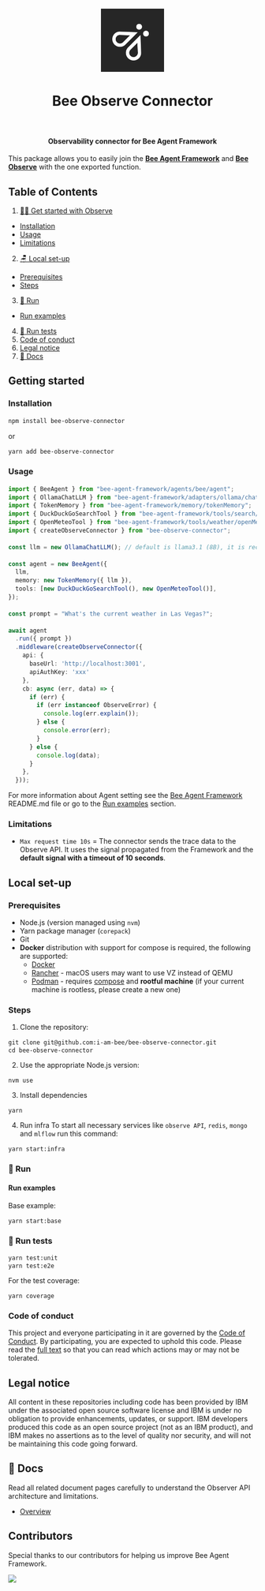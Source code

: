 <p align="center">
  <img src="./docs/assets/Bee_Dark.svg" height="128">
  <h1 align="center">Bee Observe Connector</h1>
</p>

<p align="center">
  <a aria-label="Join the community on GitHub" href="https://github.com/i-am-bee/bee-observe-connector/discussions">
    <img alt="" src="https://img.shields.io/badge/Join%20the%20community-blueviolet.svg?style=for-the-badge&labelColor=000000&label=Bee">
  </a>
  <h4 align="center">Observability connector for Bee Agent Framework</h4>
</p>

This package allows you to easily join the [**Bee Agent Framework**](https://github.com/i-am-bee/bee-agent-framework) and [**Bee Observe**](https://github.com/i-am-bee/bee-observe) with the one exported function.

## Table of Contents

1. [👩‍💻 Get started with Observe](#-get-started)

- [Installation](#installation)
- [Usage](#usage)
- [Limitations](#limitations)

2. [🪑 Local set-up](#-local-set-up)

- [Prerequisites](#prerequisites)
- [Steps](#steps)

3. [🚀 Run](#-run)

- [Run examples](#run-examples)

4. [🧪 Run tests](#-run-tests)
5. [Code of conduct](#code-of-conduct)
6. [Legal notice](#legal-notice)
7. [📖 Docs](#-docs)

## Getting started

### Installation

```bash
npm install bee-observe-connector
```

or

```bash
yarn add bee-observe-connector
```

### Usage

```typescript
import { BeeAgent } from "bee-agent-framework/agents/bee/agent";
import { OllamaChatLLM } from "bee-agent-framework/adapters/ollama/chat";
import { TokenMemory } from "bee-agent-framework/memory/tokenMemory";
import { DuckDuckGoSearchTool } from "bee-agent-framework/tools/search/duckDuckGoSearch";
import { OpenMeteoTool } from "bee-agent-framework/tools/weather/openMeteo";
import { createObserveConnector } from "bee-observe-connector";

const llm = new OllamaChatLLM(); // default is llama3.1 (8B), it is recommended to use 70B model

const agent = new BeeAgent({
  llm,
  memory: new TokenMemory({ llm }),
  tools: [new DuckDuckGoSearchTool(), new OpenMeteoTool()],
});

const prompt = "What's the current weather in Las Vegas?";

await agent
  .run({ prompt })
  .middleware(createObserveConnector({
    api: {
      baseUrl: 'http://localhost:3001',
      apiAuthKey: 'xxx'
    },
    cb: async (err, data) => {
      if (err) {
        if (err instanceof ObserveError) {
          console.log(err.explain());
        } else {
          console.error(err);
        }
      } else {
        console.log(data);
      }
    },
  }));
```

For more information about Agent setting see the [Bee Agent Framework](https://github.com/i-am-bee/bee-agent-framework) README.md file or go to the [Run examples](#run-examples) section.

### Limitations

- `Max request time 10s` = The connector sends the trace data to the Observe API. It uses the signal propagated from the Framework and the **default signal with a timeout of 10 seconds**.

## Local set-up

### Prerequisites

- Node.js (version managed using `nvm`)
- Yarn package manager (`corepack`)
- Git
- **Docker** distribution with support for compose is required, the following are supported:
  - [Docker](https://www.docker.com/)
  - [Rancher](https://www.rancher.com/) - macOS users may want to use VZ instead of QEMU
  - [Podman](https://podman.io/) - requires [compose](https://podman-desktop.io/docs/compose/setting-up-compose) and **rootful machine** (if your current machine is rootless, please create a new one)

### Steps

1. Clone the repository:

```
git clone git@github.com:i-am-bee/bee-observe-connector.git
cd bee-observe-connector
```

2. Use the appropriate Node.js version:

```
nvm use
```

3. Install dependencies

```
yarn
```

4. Run infra
   To start all necessary services like `observe API`, `redis`, `mongo` and `mlflow` run this command:

```
yarn start:infra
```

### 🚀 Run

#### Run examples

Base example:

```
yarn start:base
```

### 🧪 Run tests

```
yarn test:unit
yarn test:e2e
```

For the test coverage:

```
yarn coverage
```

### Code of conduct

This project and everyone participating in it are governed by the [Code of Conduct](./CODE_OF_CONDUCT.md). By participating, you are expected to uphold this code. Please read the [full text](./CODE_OF_CONDUCT.md) so that you can read which actions may or may not be tolerated.

## Legal notice

All content in these repositories including code has been provided by IBM under the associated open source software license and IBM is under no obligation to provide enhancements, updates, or support. IBM developers produced this code as an open source project (not as an IBM product), and IBM makes no assertions as to the level of quality nor security, and will not be maintaining this code going forward.

## 📖 Docs

Read all related document pages carefully to understand the Observer API architecture and limitations.

- [Overview](./docs/overview.md)

## Contributors

Special thanks to our contributors for helping us improve Bee Agent Framework.

<a href="https://github.com/i-am-bee/bee-observe-connector/graphs/contributors">
  <img src="https://contrib.rocks/image?repo=i-am-bee/bee-observe-connector" />
</a>
